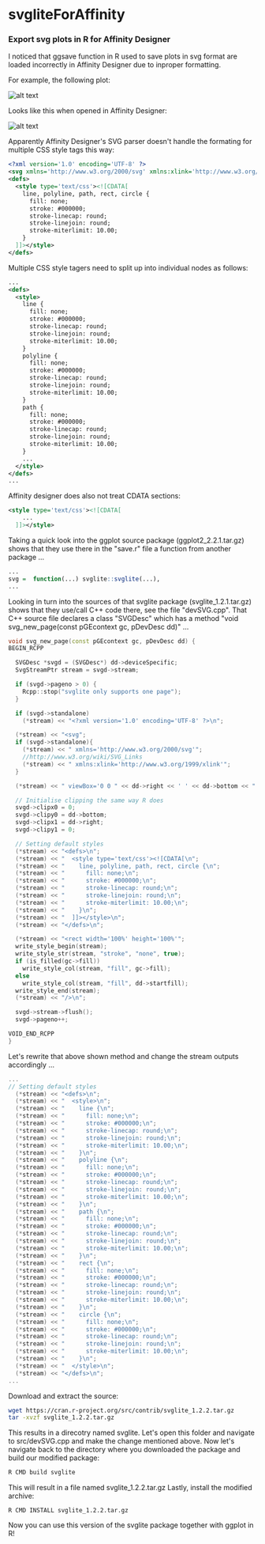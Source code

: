 # svgliteForAffinity

### Export svg plots in R for Affinity Designer

I noticed that ggsave function in R used to save plots in svg format are loaded incorrectly in Affinity Designer due to inproper formatting.

For example, the following plot:

![alt text](https://raw.githubusercontent.com/angelolimeta/svgliteForAffinity/master/Correct.png)

Looks like this when opened in Affinity Designer:

![alt text](https://raw.githubusercontent.com/angelolimeta/svgliteForAffinity/master/Incorrect.png)

Apparently Affinity Designer's SVG parser doesn't handle the formating for multiple CSS style tags this way:
```xml
<?xml version='1.0' encoding='UTF-8' ?>
<svg xmlns='http://www.w3.org/2000/svg' xmlns:xlink='http://www.w3.org/1999/xlink' viewBox='0 0 216.00 270.00'>
<defs>
  <style type='text/css'><![CDATA[
    line, polyline, path, rect, circle {
      fill: none;
      stroke: #000000;
      stroke-linecap: round;
      stroke-linejoin: round;
      stroke-miterlimit: 10.00;
    }
  ]]></style>
</defs>
```

Multiple CSS style tagers need to split up into individual nodes as follows:
```xml
...
<defs>
  <style>
    line {
      fill: none;
      stroke: #000000;
      stroke-linecap: round;
      stroke-linejoin: round;
      stroke-miterlimit: 10.00;
    }
    polyline {
      fill: none;
      stroke: #000000;
      stroke-linecap: round;
      stroke-linejoin: round;
      stroke-miterlimit: 10.00;
    }
    path {
      fill: none;
      stroke: #000000;
      stroke-linecap: round;
      stroke-linejoin: round;
      stroke-miterlimit: 10.00;
    }
    ...
  </style>
</defs>
...
```

Affinity designer does also not treat CDATA sections:
```xml
<style type='text/css'><![CDATA[
    ...
  ]]></style>
```

Taking a quick look into the ggplot source package (ggplot2_2.2.1.tar.gz) shows that they use there in the "save.r" file a function from another package ...

```r
...   
svg =  function(...) svglite::svglite(...),
...
```

Looking in turn into the sources of that svglite package (svglite_1.2.1.tar.gz) shows that they use/call C++ code there, see the file "devSVG.cpp". That C++ source file declares a class "SVGDesc" which has a method "void svg_new_page(const pGEcontext gc, pDevDesc dd)" ...

```cpp
void svg_new_page(const pGEcontext gc, pDevDesc dd) {
BEGIN_RCPP

  SVGDesc *svgd = (SVGDesc*) dd->deviceSpecific;
  SvgStreamPtr stream = svgd->stream;

  if (svgd->pageno > 0) {
    Rcpp::stop("svglite only supports one page");
  }

  if (svgd->standalone)
    (*stream) << "<?xml version='1.0' encoding='UTF-8' ?>\n";

  (*stream) << "<svg";
  if (svgd->standalone){
    (*stream) << " xmlns='http://www.w3.org/2000/svg'";
    //http://www.w3.org/wiki/SVG_Links
    (*stream) << " xmlns:xlink='http://www.w3.org/1999/xlink'";
  }

  (*stream) << " viewBox='0 0 " << dd->right << ' ' << dd->bottom << "'>\n";

  // Initialise clipping the same way R does
  svgd->clipx0 = 0;
  svgd->clipy0 = dd->bottom;
  svgd->clipx1 = dd->right;
  svgd->clipy1 = 0;

  // Setting default styles
  (*stream) << "<defs>\n";
  (*stream) << "  <style type='text/css'><![CDATA[\n";
  (*stream) << "    line, polyline, path, rect, circle {\n";
  (*stream) << "      fill: none;\n";
  (*stream) << "      stroke: #000000;\n";
  (*stream) << "      stroke-linecap: round;\n";
  (*stream) << "      stroke-linejoin: round;\n";
  (*stream) << "      stroke-miterlimit: 10.00;\n";
  (*stream) << "    }\n";
  (*stream) << "  ]]></style>\n";
  (*stream) << "</defs>\n";

  (*stream) << "<rect width='100%' height='100%'";
  write_style_begin(stream);
  write_style_str(stream, "stroke", "none", true);
  if (is_filled(gc->fill))
    write_style_col(stream, "fill", gc->fill);
  else
    write_style_col(stream, "fill", dd->startfill);
  write_style_end(stream);
  (*stream) << "/>\n";

  svgd->stream->flush();
  svgd->pageno++;

VOID_END_RCPP
}
```

Let's rewrite that above shown method and change the stream outputs accordingly ...
```cpp
...
// Setting default styles
  (*stream) << "<defs>\n";
  (*stream) << "  <style>\n";
  (*stream) << "    line {\n";
  (*stream) << "      fill: none;\n";
  (*stream) << "      stroke: #000000;\n";
  (*stream) << "      stroke-linecap: round;\n";
  (*stream) << "      stroke-linejoin: round;\n";
  (*stream) << "      stroke-miterlimit: 10.00;\n";
  (*stream) << "    }\n";
  (*stream) << "    polyline {\n";
  (*stream) << "      fill: none;\n";
  (*stream) << "      stroke: #000000;\n";
  (*stream) << "      stroke-linecap: round;\n";
  (*stream) << "      stroke-linejoin: round;\n";
  (*stream) << "      stroke-miterlimit: 10.00;\n";
  (*stream) << "    }\n";
  (*stream) << "    path {\n";
  (*stream) << "      fill: none;\n";
  (*stream) << "      stroke: #000000;\n";
  (*stream) << "      stroke-linecap: round;\n";
  (*stream) << "      stroke-linejoin: round;\n";
  (*stream) << "      stroke-miterlimit: 10.00;\n";
  (*stream) << "    }\n";
  (*stream) << "    rect {\n";
  (*stream) << "      fill: none;\n";
  (*stream) << "      stroke: #000000;\n";
  (*stream) << "      stroke-linecap: round;\n";
  (*stream) << "      stroke-linejoin: round;\n";
  (*stream) << "      stroke-miterlimit: 10.00;\n";
  (*stream) << "    }\n";
  (*stream) << "    circle {\n";
  (*stream) << "      fill: none;\n";
  (*stream) << "      stroke: #000000;\n";
  (*stream) << "      stroke-linecap: round;\n";
  (*stream) << "      stroke-linejoin: round;\n";
  (*stream) << "      stroke-miterlimit: 10.00;\n";
  (*stream) << "    }\n";
  (*stream) << "  </style>\n";
  (*stream) << "</defs>\n";
...
```

Download and extract the source:
```bash
wget https://cran.r-project.org/src/contrib/svglite_1.2.2.tar.gz
tar -xvzf svglite_1.2.2.tar.gz
```

This results in a direcotry named svglite.
Let's open this folder and navigate to src/devSVG.cpp and make the change mentioned above.
Now let's navigate back to the directory where you downloaded the package and build our modified package:
```bash
R CMD build svglite
```

This will result in a file named svglite_1.2.2.tar.gz
Lastly, install the modified archive:
```
R CMD INSTALL svglite_1.2.2.tar.gz
```

Now you can use this version of the svglite package together with ggplot in R!

